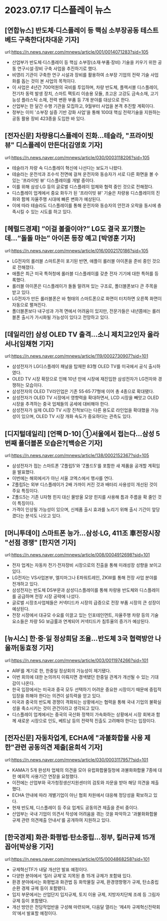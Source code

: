 # 2023.07.17 디스플레이 뉴스

## [연합뉴스] 반도체·디스플레이 등 핵심 소부장공동 테스트베드 구축한다[차대운 기자]
url:https://n.news.naver.com/mnews/article/001/0014071283?sid=105
- 산업부가 반도체·디스플레이 등 핵심 소부장(소재·부품·장비) 기술을 키우기 위한 공동 연구시설·장비 구축 사업을 추진하기로 했다.
- 비영리 기관이 구축한 연구 시설과 장비를 활용하여 소부장 기업의 전략 기술 사업화를 돕는 것이 본 사업의 목적이다.
- 이 사업은 4년간 700억원의 국비를 투입하며, 차량 반도체, 플렉서블 디스플레이, 전기차 동력 발생 장치, 스마트 팩토리 이송용 모듈, 초고온 고강도 금속소재, 고기능성 플라스틱 소재, 전력 변환 부품 등 7개 분야를 대상으로 한다.
- 산업부는 한 달간 수행 기관을 모집하고, 9월부터 사업을 본격 추진할 계획이다.
- 정부는 이미 '소부장 실증 기반 강화 사업'을 통해 100대 핵심 전략기술을 지원하는 공동 활용 장비 423종을 도입한 바 있다.

## [전자신문] 차량용디스플레이 진화...테슬라, "프라이빗 뷰" 디스플레이 만든다[김영호 기자]
url:https://n.news.naver.com/mnews/article/030/0003118206?sid=105
- 테슬라가 차량 속 디스플레이 혁신에 나선다는 보도가 나왔다.
- 테슬라는 운전석과 조수석 전면에 걸쳐 운전자와 동승자가 서로 다른 화면을 볼 수 있는 '프라이빗 뷰' 디스플레이를 개발 중이다.
- 이를 위해 삼성·LG 등의 글로벌 디스플레이 업체와 협력 중인 것으로 전해졌다.
- 디스플레이 업계에서 중요 화두가 된 '프라이빗 뷰' 기술은 차량용 디스플레이의 진화와 함께 자율주행 시대에 빠른 변화가 예상된다.
- 이에 따라 테슬라도 디스플레이를 통해 운전자와 동승자의 안전과 오락을 동시에 충족시킬 수 있는 시도를 하고 있다.

## [헤럴드경제] “이걸 볼줄이야?” LG도 결국 포기했는데…“돌돌 마는” 아이폰 등장 예고 [박영훈 기자]
url:https://n.news.naver.com/mnews/article/016/0002170186?sid=105
- LG전자의 롤러블 스마트폰이 포기된 반면, 애플이 롤러블 아이폰을 준비 중인 것으로 전해졌다.
- 애플은 최근 미국 특허청에 롤러블 디스플레이를 갖춘 전자 기기에 대한 특허를 등록했다.
- 롤러블 아이폰은 디스플레이가 돌돌 말려져 있는 구조로, 폴더블폰보다 큰 주목을 받고 있다.
- LG전자가 만든 롤러블폰은 바 형태의 스마트폰으로 화면이 터치하면 오른쪽 화면이 자동으로 펼쳐진다.
- 폴더블폰보다 내구성과 가격 면에서 어려움이 있지만, 전문가들은 내년쯤에는 롤러블폰 출시가 가시화될 가능성이 있다고 전망하고 있다.

## [데일리안] 삼성 OLED TV 출격...소니 제치고2인자 올라서나[임채현 기자]
url:https://n.news.naver.com/mnews/article/119/0002730907?sid=101
- 삼성전자가 LG디스플레이 패널을 탑재한 83형 OLED TV를 미국에서 공식 출시하였다.
- OLED TV 시장 확장으로 인해 10년 만에 시장에 재진입한 삼성전자가 LG전자와 경쟁하는 모습이다.
- 삼성전자의 OLED TV라인업은 기존 55·65·77형에 이어 총 4종으로 확대됐다.
- 삼성전자가 OLED TV 시장에서 영향력을 확대하면서, LCD 시장을 빼앗고 OLED 시장을 추격하는 중국 업체들의 공세에 대비해야 한다.
- 삼성전자가 실제 OLED TV 시장 진척보다는 다른 용도로 라인업을 확대했을 가능성이 있으며, OLED TV 시장 개화 속도가 중요하다는 관측도 있다.

## [디지털데일리] [언팩 D-10] ①서울에서 접는다…삼성 5번째 폴더블폰 모습은?[백승은 기자]
url:https://n.news.naver.com/mnews/article/138/0002152367?sid=105
- 삼성전자가 접는 스마트폰 'Z플립5'와 'Z폴드5'를 포함한 새 제품을 공개할 계획임을 발표했다.
- 이번에는 해외에서가 아닌 서울 코엑스에서 행사를 연다.
- Z플립5는 외부 디스플레이가 2배 가까이 커진 것과 배터리 사용성이 개선된 것이 주요 특징이다.
- Z폴드5는 기존 U자형 힌지 대신 물방울 모양 힌지를 사용해 틈과 주름을 확 줄인 것이 특징이다.
- 가격이 인상될 가능성이 있으며, 신제품 출시 효과를 노리기 위해 출시 기간이 앞당겼다는 분석도 나오고 있다.

## [머니투데이] 스마트폰 능가…삼성·LG, 411조 車전장시장 "선점 경쟁" [한지연 기자]
url:https://n.news.naver.com/mnews/article/008/0004912698?sid=101
- 전자 업계는 자동차 전기·전자장비 시장으로의 진출을 통해 미래성장 성향을 보이고 있다.
- LG전자는 VS사업본부, 엘지마그나 E파워트레인, ZKW를 통해 전장 사업 분야를 전개하고 있다.
- 삼성전자는 반도체 DS부문과 삼성디스플레이를 통해 차량용 반도체와 디스플레이를 공급하며 전장 시장 공략에 나섰다.
- 글로벌 시장조사업체들은 커넥티드카 시장의 급증으로 전장 부품 시장의 큰 성장이 예상된다.
- 전장 시장에서 대규모 수요를 이끌고 있는 인포테인먼트, 자율주행 차량 등의 기술 요소들은 차량 5G 보급률과 연계되어 커넥티드카 침투율의 증가가 예상된다.

## [뉴시스] 한·중·일 정상회담 조율…반도체 3국 협력방안 나올까[동효정 기자]
url:https://n.news.naver.com/mnews/article/003/0011974266?sid=101
- ARF를 계기로 한, 한중일 정상회의 가능성이 제기됐다.
- 이번 회의에 대한 논의까지 이뤄지면 경색됐던 한중일 관계가 개선될 수 있는 기대감이 나온다.
- 한국 입장에서는 미국과 중국 모두 선택하기 어려운 중요한 시장이기 때문에 중립적 입장을 취해야 한다는 의견이 설득력을 얻고 있다.
- 미국과 중국의 반도체 경쟁이 격화되는 상황에서는 협력을 통해 국내 기업의 불확실성을 축소시키는 것이 관건이라고 생각되고 있다.
- 디스플레이 업계에서는 중국의 국산화 정책이 가속화하는 상황에서 시장 회복과 함께 새로운 시장으로 인도, 베트남 등의 전략적 진출도 고려해야 한다는 입장이다.

## [전자신문] 자동차업계, ECHA에 "과불화합물 사용 제한"관련 공동의견 제출[윤희석 기자]
url:https://n.news.naver.com/mnews/article/030/0003117957?sid=101
- KAMA가 5개 완성차 업체의 의견을 모아 유럽화합물질청에 과불화화합물 7종에 대한 예외적 사용기간 연장을 요청했다.
- 이전에는 산업부와 국가청정생산지원센터의 검토와 자문을 받아 해당 의견을 제출했다.
- ECHA 안내에 따라 개별기업이 아닌 협회 차원에서 대응해 정당성을 확보하고 있다.
- 현재 반도체, 디스플레이 등 주요 업계도 공동의견 제출을 준비 중이다.
- 산업부는 국내 기업이 의견서 작성에 어려움을 겪는 것을 파악하고 '과불화화합물 규제 관련 의견제출 안내서'를 공개하여 지원하고 있다.

## [한국경제] 화관·화평법·탄소중립…정부, 킬러규제 15개 꼽아[박상용 기자]
url:https://n.news.naver.com/mnews/article/015/0004868258?sid=101
- 규제혁신TF가 내달 개선안 발표 예정이다.
- 다양한 분야에서 ‘킬러 규제’로 지목된 총 15개 규제가 포함돼 있다.
- 환경 분야에서는 화평법과 화관법 등 화학물질 규제, 환경영향평가 규제, 탄소중립 순환 경제 규제 등이 포함됐다.
- 입지 부문에서는 산업단지 입지규제, 토지 이용 규제, 지방자치단체 조례 등 그림자 규제 등이 포함됐다.
- 개선 방안은 전담작업반을 구성해 마련되며, 다음달 열리는 ‘제4차 규제혁신전략회의’에서 발표할 예정이다.